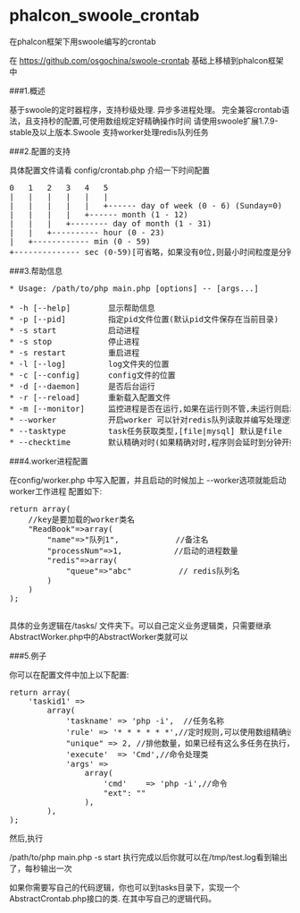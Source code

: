 # phalcon_swoole_crontab
在phalcon框架下用swoole编写的crontab

在 https://github.com/osgochina/swoole-crontab 基础上移植到phalcon框架中

###1.概述

基于swoole的定时器程序，支持秒级处理.
异步多进程处理。
完全兼容crontab语法，且支持秒的配置,可使用数组规定好精确操作时间
请使用swoole扩展1.7.9-stable及以上版本.Swoole
支持worker处理redis队列任务

###2.配置的支持

具体配置文件请看 config/crontab.php 介绍一下时间配置
<pre>
0   1   2   3   4   5
|   |   |   |   |   |
|   |   |   |   |   +------ day of week (0 - 6) (Sunday=0)
|   |   |   |   +------ month (1 - 12)
|   |   |   +-------- day of month (1 - 31)
|   |   +---------- hour (0 - 23)
|   +------------ min (0 - 59)
+-------------- sec (0-59)[可省略，如果没有0位,则最小时间粒度是分钟]
</pre>

###3.帮助信息

<pre>
* Usage: /path/to/php main.php [options] -- [args...]

* -h [--help]        显示帮助信息
* -p [--pid]         指定pid文件位置(默认pid文件保存在当前目录)
* -s start           启动进程
* -s stop            停止进程
* -s restart         重启进程
* -l [--log]         log文件夹的位置
* -c [--config]      config文件的位置
* -d [--daemon]      是否后台运行
* -r [--reload]      重新载入配置文件
* -m [--monitor]     监控进程是否在运行,如果在运行则不管,未运行则启动进程
* --worker           开启worker 可以针对redis队列读取并编写处理逻辑
* --tasktype         task任务获取类型,[file|mysql] 默认是file
* --checktime        默认精确对时(如果精确对时,程序则会延时到分钟开始0秒启动) 值为false则不精确对时
</pre>

###4.worker进程配置

在config/worker.php 中写入配置，并且启动的时候加上 --worker选项就能启动worker工作进程 配置如下:

<pre>
return array(
    //key是要加载的worker类名
    "ReadBook"=>array(
        "name"=>"队列1",            //备注名
        "processNum"=>1,           //启动的进程数量
        "redis"=>array(
            "queue"=>"abc"          // redis队列名
        )
    )
);

</pre>

具体的业务逻辑在/tasks/ 文件夹下。可以自己定义业务逻辑类，只需要继承AbstractWorker.php中的AbstractWorker类就可以

###5.例子

你可以在配置文件中加上以下配置:
<pre>
return array(
    'taskid1' =>
        array(
            'taskname' => 'php -i',  //任务名称
            'rule' => '* * * * * *',//定时规则,可以使用数组精确设置时间 如：array("22:18","2015-11-11 00:00:00 ","10:20:39")
            "unique" => 2, //排他数量，如果已经有这么多任务在执行，即使到了下一次执行时间，也不执行
            'execute'  => 'Cmd',//命令处理类
            'args' =>
                array(
                    'cmd'    => 'php -i',//命令
                    "ext": ""
                ),
        ),
);
</pre>

然后,执行

/path/to/php main.php -s start
执行完成以后你就可以在/tmp/test.log看到输出了，每秒输出一次

如果你需要写自己的代码逻辑，你也可以到tasks目录下，实现一个AbstractCrontab.php接口的类. 在其中写自己的逻辑代码。


